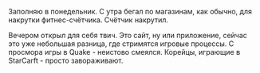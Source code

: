 Заполняю в понедельник.
С утра бегал по магазинам, как обычно, для накрутки фитнес-счётчика. Счётчик накрутил.

Вечером открыл для себя твич. Это сайт, ну или приложение, сейчас это уже небольшая разница, где стримятся игровые процессы.
С просмора игры в Quake - неистово смеялся. Корейцы, играющие в StarCarft - просто завораживают.